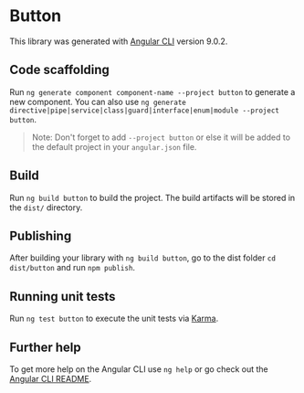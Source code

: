 # Button

This library was generated with [Angular CLI](https://github.com/angular/angular-cli) version 9.0.2.

## Code scaffolding

Run `ng generate component component-name --project button` to generate a new component. You can also use `ng generate directive|pipe|service|class|guard|interface|enum|module --project button`.
> Note: Don't forget to add `--project button` or else it will be added to the default project in your `angular.json` file. 

## Build

Run `ng build button` to build the project. The build artifacts will be stored in the `dist/` directory.

## Publishing

After building your library with `ng build button`, go to the dist folder `cd dist/button` and run `npm publish`.

## Running unit tests

Run `ng test button` to execute the unit tests via [Karma](https://karma-runner.github.io).

## Further help

To get more help on the Angular CLI use `ng help` or go check out the [Angular CLI README](https://github.com/angular/angular-cli/blob/master/README.md).
